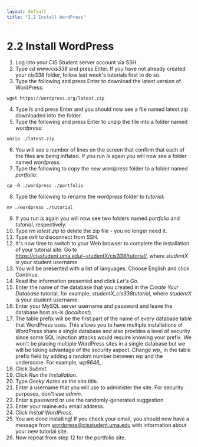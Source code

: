 ```yaml
---
layout: default
title: "2.2 Install WordPress"
---
```


# 2.2 Install WordPress

1. Log into your CIS Student server account via SSH.
2. Type _cd www/cis338_ and press Enter. If you have not already created your cis338 folder, follow last week's tutorials first to do so.
3. Type the following and press Enter to download the latest version of WordPress:

```
wget https://wordpress.org/latest.zip
```

4. Type _ls_ and press Enter and you should now see a file named latest.zip downloaded into the folder.
5. Type the following and press Enter to unzip the file into a folder named _wordpress_:

```
unzip ./latest.zip
```

6. You will see a number of lines on the screen that confirm that each of the files are being inflated. If you run _ls_ again you will now see a folder named _wordpress_.
7. Type the following to copy the new _wordpress_ folder to a folder named _portfolio_:

```
cp -R ./wordpress ./portfolio
```

8. Type the following to rename the _wordpress_ folder to _tutorial_:

```
mv ./wordpress ./tutorial
```

9. If you run _ls_ again you will now see two folders named _portfolio_ and _tutorial_, respectively.
10. Type _rm latest.zip_ to delete the zip file - you no longer need it.
11. Type _exit_ to disconnect from SSH.
12. It's now time to switch to your Web browser to complete the installation of your tutorial site. Go to https://cisstudent.uma.edu/~studentX/cis338/tutorial/, where _studentX_ is your student username.
13. You will be presented with a list of languages. Choose English and click Continue.
14. Read the information presented and click _Let's Go_.
15. Enter the name of the database that you created in the _Create Your Database_ tutorial, for example, _studentX_cis338tutorial_, where _studentX_ is your student username.
16. Enter your MySQL server username and password and leave the database host as-is (_localhost_).
17. The table prefix will be the first part of the name of every database table that WordPress uses. This allows you to have multiple installations of WordPress share a single database and also provides a level of security since some SQL injection attacks would require knowing your prefix. We won't be placing multiple WordPress sites in a single database but we will be taking advantage of the security aspect. Change _wp\__ in the table prefix field by adding a random number between _wp_ and the underscore. For example, _wp8646\__.
18. Click _Submit_.
19. Click _Run the Installation_.
20. Type _Geeky Acres_ as the site title.
21. Enter a username that you will use to administer the site. For security purposes, don't use _admin_.
22. Enter a password or use the randomly-generated suggestion.
23. Enter your maine.edu email address.
24. Click _Install WordPress_.
25. You are done installing! If you check your email, you should now have a message from wordpress@cisstudent.uma.edu with information about your new tutorial site.
26. Now repeat from step 12 for the portfolio site.